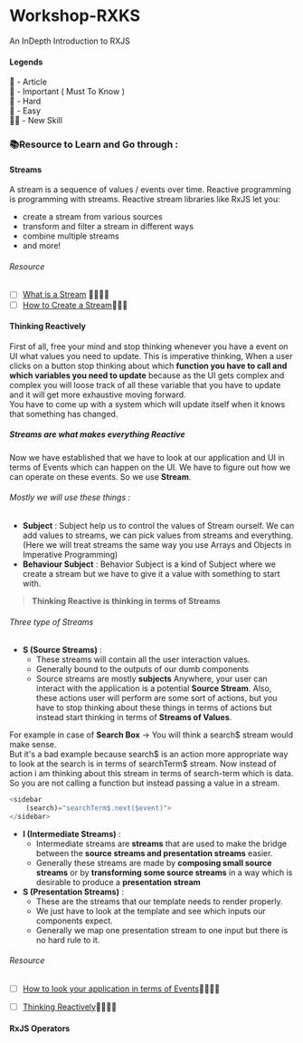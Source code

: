 # Workshop-RXKS
An InDepth Introduction to RXJS

#### Legends   
📝 - Article  
🧠 - Important ( Must To Know )  
🚀 - Hard  
🍕 - Easy  
🐱‍👤 - New Skill  



### 📚Resource to Learn and Go through :  

#### Streams
A stream is a sequence of values / events over time.
Reactive programming is programming with streams.
Reactive stream libraries like RxJS let you:
 - create a stream from various sources
 - transform and filter a stream in different ways
 - combine multiple streams
 - and more!  
 
 ###### Resource
- [ ] [What is a Stream](https://gist.github.com/staltz/868e7e9bc2a7b8c1f754) 🍕🐱‍👤🧠
- [ ] [How to Create a Stream](https://reactive.how/fromevent)🍕🐱‍👤

#### Thinking Reactively 
First of all, free your mind and stop thinking whenever you have a event on UI what values you need to update. This is imperative thinking,
When a user clicks on a button stop thinking about which **function you have to call and which variables you need to update** because as the UI gets complex and complex you will loose track of all these variable that you have to update and it will get more exhaustive moving forward.  
You have to come up with a system which will update itself when it knows that something has changed.

##### Streams are what makes everything Reactive
Now we have established that we have to look at our application and UI in terms of Events which can happen on the UI. We have to figure out how we can operate on these events. So we use **Stream**.

###### Mostly we will use these things :
- **Subject** : Subject help us to control the values of Stream ourself. We can add values to streams, we can pick values from streams and everything. (Here we will treat streams the same way you use Arrays and Objects in Imperative Programming) 
- **Behaviour Subject** : Behavior Subject is a kind of Subject where we create a stream but we have to give it a value with something to start with.

> **Thinking Reactive is thinking in terms of Streams**

###### Three type of Streams
- **S (Source Streams)** :   
  - These streams will contain all the user interaction values.
  - Generally bound to the outputs of our dumb components
  - Source streams are mostly **subjects**
Anywhere, your user can interact with the application is a potential **Source Stream**.
Also, these actions user will perform are some sort of actions, but you have to stop thinking about these things in terms of actions but instead start thinking in terms of **Streams of Values**.

For example in case of **Search Box** -> You will think a search$ stream would make sense.  
But it's a bad example because search$ is an action more appropriate way to look at the search is in terms of searchTerm$ stream.
Now instead of action i am thinking about this stream in terms of search-term which is data. So you are not calling a function but instead passing a value in a stream.
```js
<sidebar 
    (search)="searchTerm$.next($event)">
</sidebar>
```

- **I (Intermediate Streams)** :
  - Intermediate streams are **streams** that are used to make the bridge between the **source streams and presentation streams** easier.
  - Generally these streams are made by **composing small source streams** or by **transforming some source streams** in a way which is desirable to produce a **presentation stream**
- **S (Presentation Streams)** :
  - These are the streams that our template needs to render properly.
  - We just have to look at the template and see which inputs our components expect.
  - Generally we map one presentation stream to one input but there is no hard rule to it.
###### Resource
- [ ] [How to look your application in terms of Events](https://blog.strongbrew.io/thinking-reactively-in-angular-and-rxjs/)🧠🚀🐱‍👤
- [ ] [Thinking Reactively](https://www.youtube.com/watch?v=3LKMwkuK0ZE)🧠🚀🐱‍👤


#### RxJS Operators


